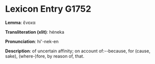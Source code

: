 # Lexicon Entry G1752

**Lemma**: ἕνεκα

**Transliteration (xlit)**: héneka

**Pronunciation**: hi'-nek-en

**Description**:
of uncertain affinity; on account of:--because, for (cause, sake), (where-)fore, by reason of, that.
